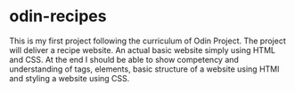 # odin-recipes
This is my first project following the curriculum of Odin Project. 
The project will deliver a recipe website. An actual basic website simply using HTML and CSS. At the end I should be able to show competency and understanding of tags, elements, basic structure of a website using HTMl and styling a website using CSS.